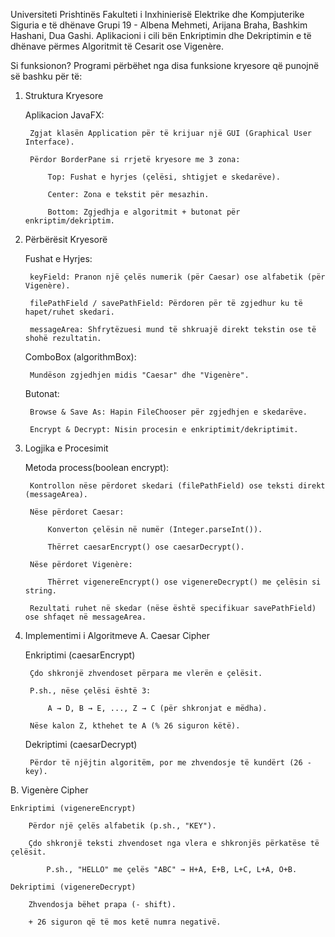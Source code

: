 Universiteti Prishtinës Fakulteti i Inxhinierisë Elektrike dhe Kompjuterike Siguria e të dhënave Grupi 19 - Albena Mehmeti, Arijana Braha, Bashkim Hashani, Dua Gashi. Aplikacioni i cili bën Enkriptimin dhe Dekriptimin e të dhënave
përmes Algoritmit të Cesarit ose Vigenère.

Si funksionon? Programi përbëhet nga disa funksione kryesore që punojnë së bashku për të:

1. Struktura Kryesore

    Aplikacion JavaFX:

        Zgjat klasën Application për të krijuar një GUI (Graphical User Interface).

        Përdor BorderPane si rrjetë kryesore me 3 zona:

            Top: Fushat e hyrjes (çelësi, shtigjet e skedarëve).

            Center: Zona e tekstit për mesazhin.

            Bottom: Zgjedhja e algoritmit + butonat për enkriptim/dekriptim.

2. Përbërësit Kryesorë

    Fushat e Hyrjes:

        keyField: Pranon një çelës numerik (për Caesar) ose alfabetik (për Vigenère).

        filePathField / savePathField: Përdoren për të zgjedhur ku të hapet/ruhet skedari.

        messageArea: Shfrytëzuesi mund të shkruajë direkt tekstin ose të shohë rezultatin.

    ComboBox (algorithmBox):

        Mundëson zgjedhjen midis "Caesar" dhe "Vigenère".

    Butonat:

        Browse & Save As: Hapin FileChooser për zgjedhjen e skedarëve.

        Encrypt & Decrypt: Nisin procesin e enkriptimit/dekriptimit.

3. Logjika e Procesimit

    Metoda process(boolean encrypt):

        Kontrollon nëse përdoret skedari (filePathField) ose teksti direkt (messageArea).

        Nëse përdoret Caesar:

            Konverton çelësin në numër (Integer.parseInt()).

            Thërret caesarEncrypt() ose caesarDecrypt().

        Nëse përdoret Vigenère:

            Thërret vigenereEncrypt() ose vigenereDecrypt() me çelësin si string.

        Rezultati ruhet në skedar (nëse është specifikuar savePathField) ose shfaqet në messageArea.

4. Implementimi i Algoritmeve
A. Caesar Cipher

    Enkriptimi (caesarEncrypt)

        Çdo shkronjë zhvendoset përpara me vlerën e çelësit.

        P.sh., nëse çelësi është 3:

            A → D, B → E, ..., Z → C (për shkronjat e mëdha).

        Nëse kalon Z, kthehet te A (% 26 siguron këtë).

    Dekriptimi (caesarDecrypt)

        Përdor të njëjtin algoritëm, por me zhvendosje të kundërt (26 - key).

B. Vigenère Cipher

    Enkriptimi (vigenereEncrypt)

        Përdor një çelës alfabetik (p.sh., "KEY").

        Çdo shkronjë teksti zhvendoset nga vlera e shkronjës përkatëse të çelësit.

            P.sh., "HELLO" me çelës "ABC" → H+A, E+B, L+C, L+A, O+B.

    Dekriptimi (vigenereDecrypt)

        Zhvendosja bëhet prapa (- shift).

        + 26 siguron që të mos ketë numra negativë.
